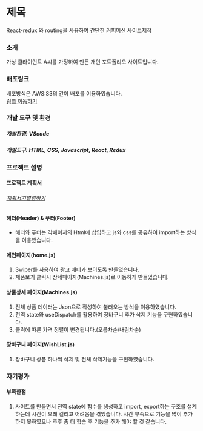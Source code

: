 # 제목

React-redux 와 routing을 사용하여 간단한 커피머신 사이트제작

### 소개

가상 클라이언트 A씨를 가정하여 만든 개인 포트폴리오 사이트입니다.

### 배포링크

배포방식은 AWS:S3의 간이 배포를 이용하였습니다.</br>
<a href="http://yurijeong.redux.site.s3-website.ap-northeast-2.amazonaws.com">링크 이동하기</a>

### 개발 도구 및 환경

##### 개발환경: VScode

##### 개발도구: HTML, CSS, Javascript, React, Redux

### 프로젝트 설명

#### 프로젝트 계획서

###### <a href="">계획서기열람하기</a>

#### 헤더(Header) & 푸터(Footer)

- 헤더와 푸터는 각페이지의 Html에 삽입하고 js와 css를 공유하여 import하는 방식을 이용했습니다.

#### 메인페이지(home.js)

1. Swiper를 사용하여 광고 배너가 보이도록 만들었습니다.
2. 제품보기 클릭시 상세페이지(Machines.js)로 이동하게 만들었습니다.

#### 상품상세 페이지(Machines.js)

1. 전체 상품 데이터는 Json으로 작성하여 불러오는 방식을 이용하였습니다.
2. 전역 state와 useDispatch를 활용하여 장바구니 추가 삭제 기능을 구현하였습니다.
3. 클릭에 따른 가격 정렬이 변경됩니다.(오름차순/내림차순)

#### 장바구니 페이지(WishList.js)

1. 장바구니 상품 하나씩 삭제 및 전체 삭제기능을 구현하였습니다. 

### 자기평가

#### 부족한점

1. 사이트를 만들면서 전역 state에 함수를 생성하고 import, export하는 구조를 설계하는데 시간이 오래 걸리고 어려움을 겪었습니다. 시간 부족으로 기능을 많이 추가하지 못하였으나 추후 좀 더 학습 후 기능을 추가 해야 할 것 같습니다.
